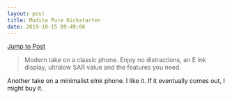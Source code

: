 ```yaml
---
layout: post
title: Mudita Pure Kickstarter
date: 2019-10-15 09:49:06
---
```

[Jump to Post](https://www.kickstarter.com/projects/mudita/mudita-pure-your-minimalist-phone)

> Modern take on a classic phone. Enjoy no distractions, an E Ink display, ultralow SAR value and the features you need.

Another take on a minimalist eInk phone. I like it. If it eventually comes out, I might buy it. 